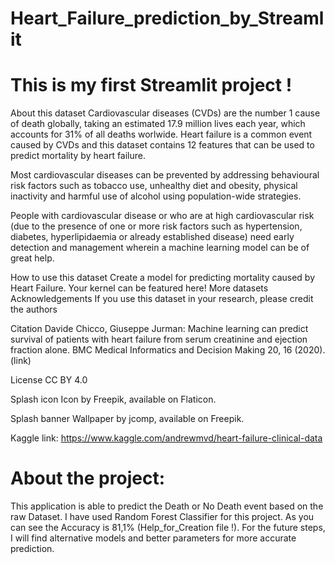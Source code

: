 # Heart_Failure_prediction_by_Streamlit
# This is my first Streamlit project !

About this dataset
Cardiovascular diseases (CVDs) are the number 1 cause of death globally, taking an estimated 17.9 million lives each year, which accounts for 31% of all deaths worlwide.
Heart failure is a common event caused by CVDs and this dataset contains 12 features that can be used to predict mortality by heart failure.

Most cardiovascular diseases can be prevented by addressing behavioural risk factors such as tobacco use, unhealthy diet and obesity, physical inactivity and harmful use of alcohol using population-wide strategies.

People with cardiovascular disease or who are at high cardiovascular risk (due to the presence of one or more risk factors such as hypertension, diabetes, hyperlipidaemia or already established disease) need early detection and management wherein a machine learning model can be of great help.

How to use this dataset
Create a model for predicting mortality caused by Heart Failure.
Your kernel can be featured here!
More datasets
Acknowledgements
If you use this dataset in your research, please credit the authors

Citation
Davide Chicco, Giuseppe Jurman: Machine learning can predict survival of patients with heart failure from serum creatinine and ejection fraction alone. BMC Medical Informatics and Decision Making 20, 16 (2020). (link)

License
CC BY 4.0

Splash icon
Icon by Freepik, available on Flaticon.

Splash banner
Wallpaper by jcomp, available on Freepik.


Kaggle link:
https://www.kaggle.com/andrewmvd/heart-failure-clinical-data


# About the project:

This application is able to predict the Death or No Death event based on the raw Dataset. I have used Random Forest Classifier for this project.
As you can see the Accuracy is 81,1% (Help_for_Creation file !). For the future steps, I will find alternative models and better parameters for more accurate prediction.


